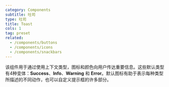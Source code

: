 ```yaml
---
category: Components
subtitle: 吐司
type: 吐司
title: Toast
cols: 1
tag: preset
related:
  - /components/buttons
  - /components/icons
  - /components/snackbars
---
```


该组件用于通过使用上下文类型，图标和颜色向用户传达重要信息。这些默认类型有4种变体：**Success**、**Info**、**Warning** 和 **Error**。默认图标有助于表示每种类型所描述的不同动作，也可以自定义提示框的许多部分。
